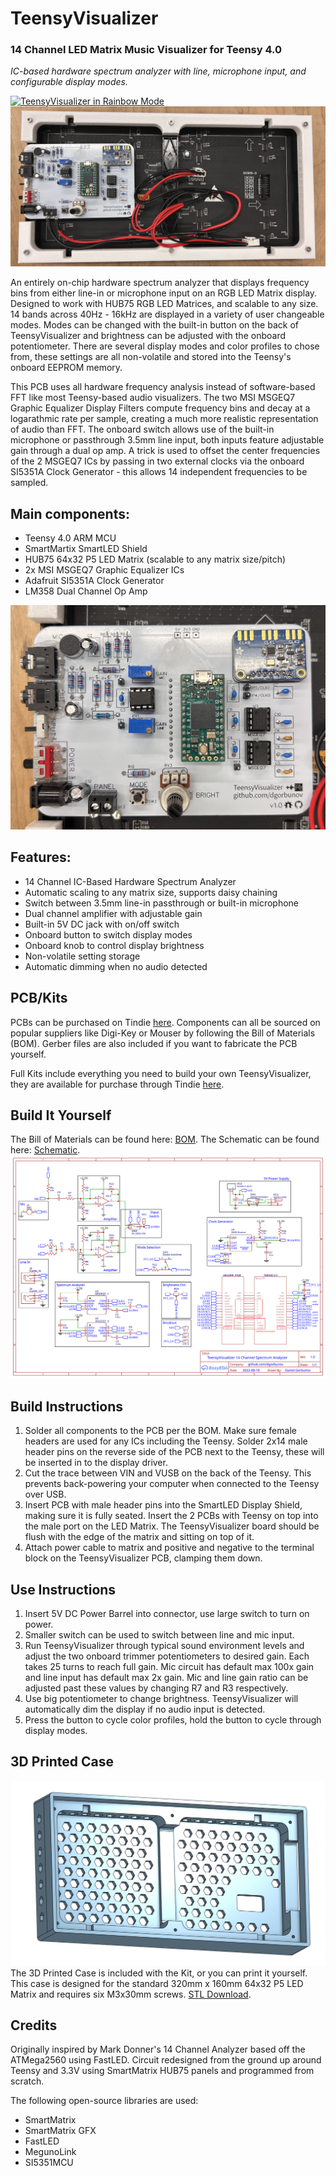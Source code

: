 # TeensyVisualizer
### 14 Channel LED Matrix Music Visualizer for Teensy 4.0
*IC-based hardware spectrum analyzer with line, microphone input, and configurable display modes.*

[![TeensyVisualizer in Rainbow Mode](https://github.com/dgorbunov/TeensyVisualizer/blob/main/Photos/rainbow_animated.gif)](https://www.youtube.com/shorts/IFxiID-yiMM)
![Backside](https://github.com/dgorbunov/TeensyVisualizer/blob/main/Photos/Backside.jpg)

An entirely on-chip hardware spectrum analyzer that displays frequency bins from either line-in or microphone input on an RGB LED Matrix display. Designed to work with HUB75 RGB LED Matrices, and scalable to any size. 14 bands across 40Hz - 16kHz are displayed in a variety of user changeable modes. Modes can be changed with the built-in button on the back of TeensyVisualizer and brightness can be adjusted with the onboard potentiometer. There are several display modes and color profiles to chose from, these settings are all non-volatile and stored into the Teensy's onboard EEPROM memory.

This PCB uses all hardware frequency analysis instead of software-based FFT like most Teensy-based audio visualizers. The two MSI MSGEQ7 Graphic Equalizer Display Filters compute frequency bins and decay at a logarathmic rate per sample, creating a much more realistic representation of audio than FFT. The onboard switch allows use of the built-in microphone or passthrough 3.5mm line input, both inputs feature adjustable gain through a dual op amp. A trick is used to offset the center frequencies of the 2 MSGEQ7 ICs by passing in two external clocks via the onboard SI5351A Clock Generator - this allows 14 independent frequencies to be sampled.

## Main components:
- Teensy 4.0 ARM MCU
- SmartMartix SmartLED Shield
- HUB75 64x32 P5 LED Matrix (scalable to any matrix size/pitch)
- 2x MSI MSGEQ7 Graphic Equalizer ICs
- Adafruit SI5351A Clock Generator
- LM358 Dual Channel Op Amp

![PCB](https://github.com/dgorbunov/TeensyVisualizer/blob/main/Photos/Board.jpg)

## Features:
- 14 Channel IC-Based Hardware Spectrum Analyzer
- Automatic scaling to any matrix size, supports daisy chaining
- Switch between 3.5mm line-in passthrough or built-in microphone
- Dual channel amplifier with adjustable gain
- Built-in 5V DC jack with on/off switch
- Onboard button to switch display modes
- Onboard knob to control display brightness
- Non-volatile setting storage
- Automatic dimming when no audio detected

## PCB/Kits
PCBs can be purchased on Tindie [here](https://www.tindie.com/products/27737/). Components can all be sourced on popular suppliers like Digi-Key or Mouser by following the Bill of Materials (BOM). Gerber files are also included if you want to fabricate the PCB yourself.

Full Kits include everything you need to build your own TeensyVisualizer, they are available for purchase through Tindie [here](https://www.tindie.com/products/27748/).

## Build It Yourself
The Bill of Materials can be found here: [BOM](https://github.com/dgorbunov/TeensyVisualizer/tree/main/BOM).
The Schematic can be found here: [Schematic](https://github.com/dgorbunov/TeensyVisualizer/blob/main/Schematic/Schematic%20V1.1.svg).
![Schematic Image](https://github.com/dgorbunov/TeensyVisualizer/blob/main/Schematic/Schematic%20V1.1.svg)

## Build Instructions
1. Solder all components to the PCB per the BOM. Make sure female headers are used for any ICs including the Teensy. Solder 2x14 male header pins on the reverse side of the PCB next to the Teensy, these will be inserted in to the display driver.
2. Cut the trace between VIN and VUSB on the back of the Teensy. This prevents back-powering your computer when connected to the Teensy over USB.
3. Insert PCB with male header pins into the SmartLED Display Shield, making sure it is fully seated. Insert the 2 PCBs with Teensy on top into the male port on the LED Matrix. The TeensyVisualizer board should be flush with the edge of the matrix and sitting on top of it.
4. Attach power cable to matrix and positive and negative to the terminal block on the TeensyVisualizer PCB, clamping them down.

## Use Instructions
1. Insert 5V DC Power Barrel into connector, use large switch to turn on power.
2. Smaller switch can be used to switch between line and mic input.
3. Run TeensyVisualizer through typical sound environment levels and adjust the two onboard trimmer potentiometers to desired gain. Each takes 25 turns to reach full gain. Mic circuit has default max 100x gain and line input has default max 2x gain. Mic and line gain ratio can be adjusted past these values by changing R7 and R3 respectively.
4. Use big potentiometer to change brightness. TeensyVisualizer will automatically dim the display if no audio input is detected.
5. Press the button to cycle color profiles, hold the button to cycle through display modes.

## 3D Printed Case
![TeensyVisaulizer Case](https://github.com/dgorbunov/TeensyVisualizer/blob/main/Photos/Case%20V1.0.png)
The 3D Printed Case is included with the Kit, or you can print it yourself. This case is designed for the standard 320mm x 160mm 64x32 P5 LED Matrix and requires six M3x30mm screws.
[STL Download](https://github.com/dgorbunov/TeensyVisualizer/raw/main/Case/TeensyVisualizer%20Case%20V1.0.stl).


## Credits
Originally inspired by Mark Donner's 14 Channel Analyzer based off the ATMega2560 using FastLED. Circuit redesigned from the ground up around Teensy and 3.3V using SmartMatrix HUB75 panels and programmed from scratch.

The following open-source libraries are used:
- SmartMatrix
- SmartMatrix GFX
- FastLED
- MegunoLink
- SI5351MCU
